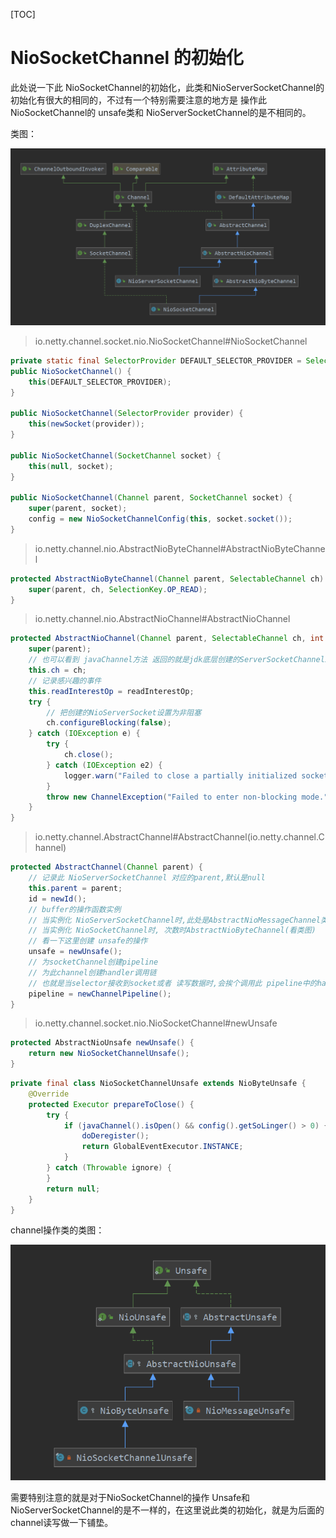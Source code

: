 [TOC]

# NioSocketChannel 的初始化

此处说一下此 NioSocketChannel的初始化，此类和NioServerSocketChannel的初始化有很大的相同的，不过有一个特别需要注意的地方是 操作此NioSocketChannel的 unsafe类和 NioServerSocketChannel的是不相同的。

类图：

![](../../image/netty/NioSocketChannel.png)

> io.netty.channel.socket.nio.NioSocketChannel#NioSocketChannel

```java
private static final SelectorProvider DEFAULT_SELECTOR_PROVIDER = SelectorProvider.provider();
public NioSocketChannel() {
    this(DEFAULT_SELECTOR_PROVIDER);
}

public NioSocketChannel(SelectorProvider provider) {
    this(newSocket(provider));
}

public NioSocketChannel(SocketChannel socket) {
    this(null, socket);
}

public NioSocketChannel(Channel parent, SocketChannel socket) {
    super(parent, socket);
    config = new NioSocketChannelConfig(this, socket.socket());
}
```

> io.netty.channel.nio.AbstractNioByteChannel#AbstractNioByteChannel

```java
protected AbstractNioByteChannel(Channel parent, SelectableChannel ch) {
    super(parent, ch, SelectionKey.OP_READ);
}
```

> io.netty.channel.nio.AbstractNioChannel#AbstractNioChannel

```java
protected AbstractNioChannel(Channel parent, SelectableChannel ch, int readInterestOp) {
    super(parent);
    // 也可以看到 javaChannel方法 返回的就是jdk底层创建的ServerSocketChannelImpl
    this.ch = ch;
    // 记录感兴趣的事件
    this.readInterestOp = readInterestOp;
    try {
        // 把创建的NioServerSocket设置为非阻塞
        ch.configureBlocking(false);
    } catch (IOException e) {
        try {
            ch.close();
        } catch (IOException e2) {
            logger.warn("Failed to close a partially initialized socket.", e2);
        }
        throw new ChannelException("Failed to enter non-blocking mode.", e);
    }
}
```

> io.netty.channel.AbstractChannel#AbstractChannel(io.netty.channel.Channel)

```java
protected AbstractChannel(Channel parent) {
    // 记录此 NioServerSocketChannel 对应的parent,默认是null
    this.parent = parent;
    id = newId();
    // buffer的操作函数实例
    // 当实例化 NioServerSocketChannel时,此处是AbstractNioMessageChannel类 (看类图)
    // 当实例化 NioSocketChannel时, 次数时AbstractNioByteChannel(看类图)
    // 看一下这里创建 unsafe的操作
    unsafe = newUnsafe();
    // 为socketChannel创建pipeline
    // 为此channel创建handler调用链
    // 也就是当selector接收到socket或者 读写数据时,会挨个调用此 pipeline中的handler进行处理
    pipeline = newChannelPipeline();
}
```

> io.netty.channel.socket.nio.NioSocketChannel#newUnsafe

```java
protected AbstractNioUnsafe newUnsafe() {
    return new NioSocketChannelUnsafe();
}
```

```java
private final class NioSocketChannelUnsafe extends NioByteUnsafe {
    @Override
    protected Executor prepareToClose() {
        try {
            if (javaChannel().isOpen() && config().getSoLinger() > 0) {
                doDeregister();
                return GlobalEventExecutor.INSTANCE;
            }
        } catch (Throwable ignore) {
        }
        return null;
    }
}
```

channel操作类的类图：

![](../../image/netty/NioUnsafe.png)

需要特别注意的就是对于NioSocketChannel的操作 Unsafe和 NioServerSocketChannel的是不一样的，在这里说此类的初始化，就是为后面的channel读写做一下铺垫。



